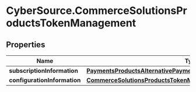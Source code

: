 # CyberSource.CommerceSolutionsProductsTokenManagement

## Properties
Name | Type | Description | Notes
------------ | ------------- | ------------- | -------------
**subscriptionInformation** | [**PaymentsProductsAlternativePaymentMethodsSubscriptionInformation**](PaymentsProductsAlternativePaymentMethodsSubscriptionInformation.md) |  | [optional] 
**configurationInformation** | [**CommerceSolutionsProductsTokenManagementConfigurationInformation**](CommerceSolutionsProductsTokenManagementConfigurationInformation.md) |  | [optional] 


